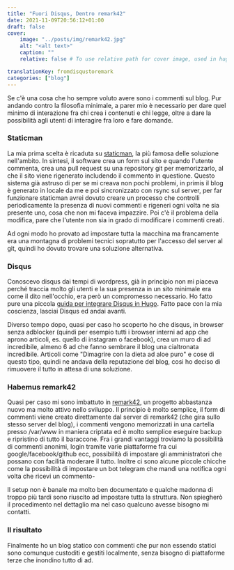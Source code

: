 ```yaml
---
title: "Fuori Disqus, Dentro remark42"
date: 2021-11-09T20:56:12+01:00
draft: false
cover:
    image: "../posts/img/remark42.jpg"
    alt: "<alt text>"
    caption: ""
    relative: false # To use relative path for cover image, used in hugo Page-bundles

translationKey: fromdisqustoremark
categories: ["blog"]
---
```

Se c'è una cosa che ho sempre voluto avere sono i commenti sul blog. Pur andando contro la filosofia minimale, a parer mio è necessario per dare quel minimo di interazione fra chi crea i contenuti e chi legge, oltre a dare la possibilità agli utenti di interagire fra loro e fare domande.

### Staticman

La mia prima scelta è ricaduta su [staticman](https://staticman.net/), la più famosa delle soluzione nell'ambito. In sintesi, il software crea un form sul sito e quando l'utente commenta, crea una pull request su una repository git per memorizzarlo, al che il sito viene rigenerato includendo il commento in questione. Questo sistema già astruso di per se mi creava non pochi problemi, in primis il blog è generato in locale da me e poi sincronizzato con rsync sul server, per far funzionare staticman avrei dovuto creare un processo che controlli periodicamente la presenza di nuovi commenti e rigeneri ogni volta ne sia presente uno, cosa che non mi faceva impazzire. Poi c'è il problema della modifica, pare che l'utente non sia in grado di modificare i commenti creati.

Ad ogni modo ho provato ad impostare tutta la macchina ma francamente era una montagna di problemi tecnici sopratutto per l'accesso del server al git, quindi ho dovuto trovare una soluzione alternativa.

### Disqus

Conoscevo disqus dai tempi di wordpress, già in principio non mi piaceva perché traccia molto gli utenti e la sua presenza in un sito minimale era come il dito nell'occhio, era però un compromesso necessario. Ho fatto pure una piccola [guida per integrare Disqus in Hugo](/posts/2021-09-10-impostare-disqus-su-hugo). Fatto pace con la mia coscienza, lasciai Disqus ed andai avanti.

Diverso tempo dopo, quasi per caso ho scoperto ho che disqus, in browser senza adblocker (quindi per esempio tutti i browser interni ad app che aprono articoli, es. quello di instagram o facebook), crea un muro di ad incredibile, almeno 6 ad che fanno sembrare il blog una cialtronata incredibile. Articoli come "Dimagrire con la dieta ad aloe puro" e cose di questo tipo, quindi ne andava della reputazione del blog, cosi ho deciso di rimuovere il tutto in attesa di una soluzione.

### Habemus remark42

Quasi per caso mi sono imbattuto in [remark42](https://github.com/umputun/remark42), un progetto abbastanza nuovo ma molto attivo nello sviluppo. Il principio è molto semplice, il form di commenti viene creato direttamente dal server di remark42 (che gira sullo stesso server del blog), i commenti vengono memorizzati in una cartella presso /var/www in maniera criptata ed è molto semplice eseguire backup e ripristino di tutto il baraccone. Fra i grandi vantaggi troviamo la possibilità di commenti anonimi, login tramite varie piattaforme fra cui google/facebook/github ecc, possibilità di impostare gli amministratori che possano con facilità moderare il tutto. Inoltre ci sono alcune piccole chicche come la possibilità di impostare un bot telegram che mandi una notifica ogni volta che ricevi un commento-

Il setup non è banale ma molto ben documentato e qualche madonna di troppo più tardi sono riuscito ad impostare tutta la struttura. Non spiegherò il procedimento nel dettaglio ma nel caso qualcuno avesse bisogno mi contatti.

### Il risultato

Finalmente ho un blog statico con commenti che pur non essendo statici sono comunque custoditi e gestiti localmente, senza bisogno di piattaforme terze che inondino tutto di ad.